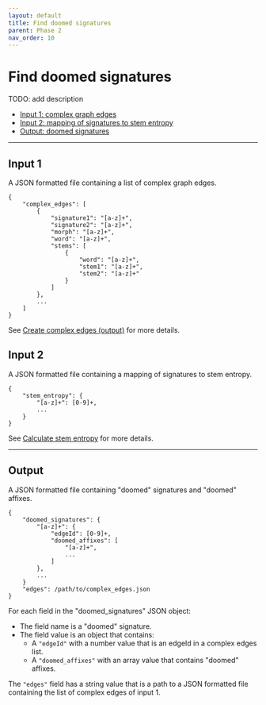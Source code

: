 ```yaml
---
layout: default
title: Find doomed signatures
parent: Phase 2
nav_order: 10
---
```


# Find doomed signatures

TODO: add description

+ [Input 1: complex graph edges](#input-1)
+ [Input 2: mapping of signatures to stem entropy](#input-2)
+ [Output: doomed signatures](#output)

---

## Input 1

A JSON formatted file containing a list of complex graph edges.

```
{
    "complex_edges": [
        {
            "signature1": "[a-z]+",
            "signature2": "[a-z]+",
            "morph": "[a-z]+",
            "word": "[a-z]+",
            "stems": [
                {
                    "word": "[a-z]+",
                    "stem1": "[a-z]+",
                    "stem2": "[a-z]+"
                }
            ]
        },
        ...
    ]
}    
```

See [Create complex edges (output)](./CreateComplexEdges.html#output) for more details.

## Input 2

A JSON formatted file containing a mapping of signatures to stem entropy.

```
{
    "stem_entropy": {
        "[a-z]+": [0-9]+,
        ...
    }
}
```

See [Calculate stem entropy](./CalculateStemEntropy.html#output) for more details.

---

## Output

A JSON formatted file containing "doomed" signatures and "doomed" affixes.

```
{
    "doomed_signatures": {
        "[a-z]+": {
            "edgeId": [0-9]+,
            "doomed_affixes": [
                "[a-z]+",
                ...
            ]
        },
        ...
    }
    "edges": /path/to/complex_edges.json
}
```

For each field in the "doomed_signatures" JSON object:

+ The field name is a "doomed" signature.
+ The field value is an object that contains:
  + A `"edgeId"` with a number value that is an edgeId in a complex edges list.
  + A `"doomed_affixes"` with an array value that contains "doomed" affixes.

The `"edges"` field has a string value that is a path to a JSON formatted file containing the list of complex edges of input 1.
